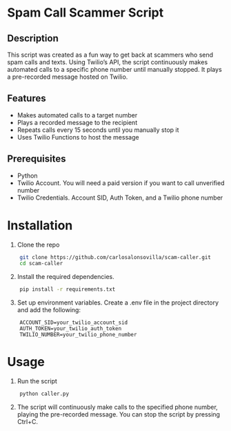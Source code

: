 # Spam Call Scammer Script

## Description

This script was created as a fun way to get back at scammers who send spam calls and texts. Using Twilio’s API, the script continuously makes automated calls to a specific phone number until manually stopped. It plays a pre-recorded message hosted on Twilio.

## Features

- Makes automated calls to a target number
- Plays a recorded message to the recipient
- Repeats calls every 15 seconds until you manually stop it
- Uses Twilio Functions to host the message

## Prerequisites 

- Python
- Twilio Account. You will need a paid version if you want to call unverified number
- Twilio Credentials. Account SID, Auth Token, and a Twilio phone number

# Installation

1. Clone the repo
```bash
    git clone https://github.com/carlosalonsovilla/scam-caller.git
    cd scam-caller
```
2. Install the required dependencies.
```bash
    pip install -r requirements.txt
```
3. Set up environment variables. Create a .env file in the project directory and add the following:
```
    ACCOUNT_SID=your_twilio_account_sid
    AUTH_TOKEN=your_twilio_auth_token
    TWILIO_NUMBER=your_twilio_phone_number
```

# Usage

1. Run the script
```bash
    python caller.py
```
2. The script will continuously make calls to the specified phone number, playing the pre-recorded message. You can stop the script by pressing Ctrl+C.
